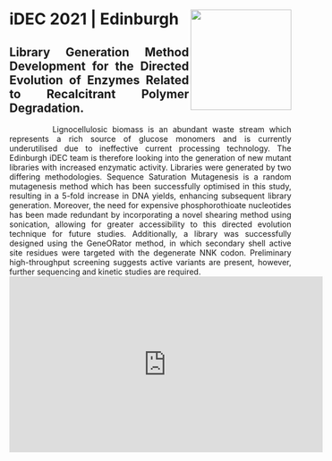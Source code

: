# **iDEC 2021 | Edinburgh**<img width="180" src="https://user-images.githubusercontent.com/92064762/136870830-c3411954-7b6e-476d-bc8c-be33a24dab1f.png" img align= "right">

<div style="text-align: justify">
<h2><strong>Library Generation Method Development for the Directed Evolution of Enzymes Related to Recalcitrant Polymer Degradation.</strong></h2>
</div>

<div style="text-align: justify">
&nbsp;&nbsp;&nbsp;&nbsp;&nbsp;&nbsp;&nbsp;&nbsp;&nbsp;Lignocellulosic biomass is an abundant waste stream which represents a rich source of glucose monomers and is currently underutilised due to ineffective current processing technology. The Edinburgh iDEC team is therefore looking into the generation of new mutant libraries with increased enzymatic activity. Libraries were generated by two differing methodologies. Sequence Saturation Mutagenesis is a random mutagenesis method which has been successfully optimised in this study, resulting in a 5-fold increase in DNA yields, enhancing subsequent library generation. Moreover, the need for expensive phosphorothioate nucleotides has been made redundant by incorporating a novel shearing method using sonication, allowing for greater accessibility to this directed evolution technique for future studies. Additionally, a library was successfully designed using the GeneORator method, in which secondary shell active site residues were targeted with the degenerate NNK codon. Preliminary high-throughput screening suggests active variants are present, however, further sequencing and kinetic studies are required.
</div>

<center><iframe width="560" height="315" src="https://www.youtube.com/embed/m_jL2ujURi0?controls=0" title="YouTube video player" frameborder="0" allow="accelerometer; autoplay; clipboard-write; encrypted-media; gyroscope; picture-in-picture" allowfullscreen></iframe></center>



 
